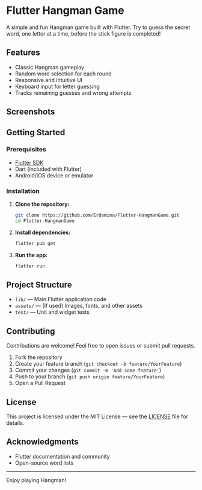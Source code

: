
# Flutter Hangman Game

A simple and fun Hangman game built with Flutter. Try to guess the secret word, one letter at a time, before the stick figure is completed!

## Features

- Classic Hangman gameplay
- Random word selection for each round
- Responsive and intuitive UI
- Keyboard input for letter guessing
- Tracks remaining guesses and wrong attempts

## Screenshots

<!-- Add actual screenshots to the /screenshots folder and uncomment below -->
<!-- ![Game Screenshot](screenshots/gameplay.png) -->

## Getting Started

### Prerequisites

- [Flutter SDK](https://flutter.dev/docs/get-started/install)
- Dart (included with Flutter)
- Android/iOS device or emulator

### Installation

1. **Clone the repository:**
   ```bash
   git clone https://github.com/Erdemina/Flutter-HangmanGame.git
   cd Flutter-HangmanGame
   ```

2. **Install dependencies:**
   ```bash
   flutter pub get
   ```

3. **Run the app:**
   ```bash
   flutter run
   ```

## Project Structure

- `lib/` — Main Flutter application code
- `assets/` — (If used) Images, fonts, and other assets
- `test/` — Unit and widget tests

## Contributing

Contributions are welcome! Feel free to open issues or submit pull requests.

1. Fork the repository
2. Create your feature branch (`git checkout -b feature/YourFeature`)
3. Commit your changes (`git commit -m 'Add some feature'`)
4. Push to your branch (`git push origin feature/YourFeature`)
5. Open a Pull Request

## License

This project is licensed under the MIT License — see the [LICENSE](LICENSE) file for details.

## Acknowledgments

- Flutter documentation and community
- Open-source word lists

---

Enjoy playing Hangman!
```
